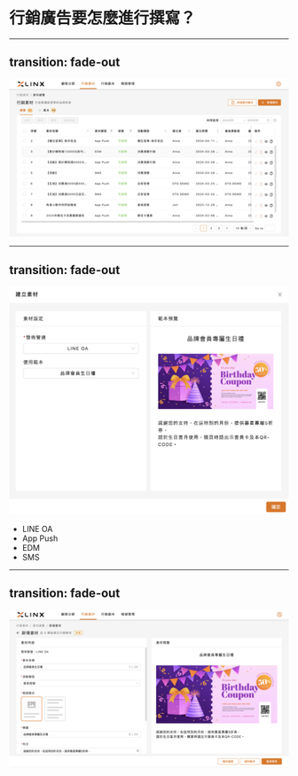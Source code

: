 <div class="flex flex-col justify-center items-center w-full h-full relative">
  <h1 class="title">行銷廣告要怎麼進行撰寫？</h1>
</div>

---
transition: fade-out
---

<div class="flex justify-center items-center relative">
  <img class="w-full" src="images/material/03.png">
  <Mark type="circle" :at="1" width="80" height="40" top="48" right="24" />
</div>


---
transition: fade-out
---

<div class="flex justify-center items-center relative">
  <img class="w-[70%]" src="images/material/01.png">
</div>
<v-click>
  <Mark type="circle" :at="1" width="180" height="40" top="152" left="240" />
</v-click>
<div class="absolute top-30">
  <ul>
    <v-click><li>LINE OA</li></v-click>
    <v-click><li>App Push</li></v-click>
    <v-click><li>EDM</li></v-click>
    <v-click><li>SMS</li></v-click>
  </ul>
</div>

---
transition: fade-out
---

<div class="flex justify-center items-center relative">
  <img class="w-full" src="images/material/02.png">
  <arrow v-click="1" x1="380" y1="290" x2="450" y2="290" color="#953" width="2" arrowSize="1" />
</div>

